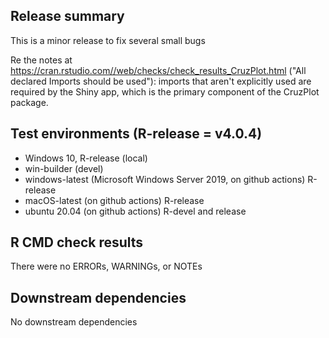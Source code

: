 ## Release summary
This is a minor release to fix several small bugs

Re the notes at https://cran.rstudio.com//web/checks/check_results_CruzPlot.html ("All declared Imports should be used"): imports that aren't explicitly used are required by the Shiny app, which is the primary component of the CruzPlot package.

## Test environments (R-release = v4.0.4)
* Windows 10, R-release (local)
* win-builder (devel)
* windows-latest (Microsoft Windows Server 2019, on github actions) R-release
* macOS-latest (on github actions) R-release
* ubuntu 20.04 (on github actions) R-devel and release

## R CMD check results
There were no ERRORs, WARNINGs, or NOTEs

## Downstream dependencies
No downstream dependencies
